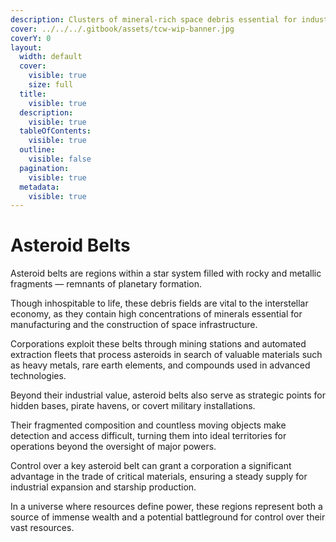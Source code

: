 ```yaml
---
description: Clusters of mineral-rich space debris essential for industrial supply chains.
cover: ../../../.gitbook/assets/tcw-wip-banner.jpg
coverY: 0
layout:
  width: default
  cover:
    visible: true
    size: full
  title:
    visible: true
  description:
    visible: true
  tableOfContents:
    visible: true
  outline:
    visible: false
  pagination:
    visible: true
  metadata:
    visible: true
---
```


# Asteroid Belts

Asteroid belts are regions within a star system filled with rocky and metallic fragments — remnants of planetary formation.

Though inhospitable to life, these debris fields are vital to the interstellar economy, as they contain high concentrations of minerals essential for manufacturing and the construction of space infrastructure.

Corporations exploit these belts through mining stations and automated extraction fleets that process asteroids in search of valuable materials such as heavy metals, rare earth elements, and compounds used in advanced technologies.

Beyond their industrial value, asteroid belts also serve as strategic points for hidden bases, pirate havens, or covert military installations.

Their fragmented composition and countless moving objects make detection and access difficult, turning them into ideal territories for operations beyond the oversight of major powers.

Control over a key asteroid belt can grant a corporation a significant advantage in the trade of critical materials, ensuring a steady supply for industrial expansion and starship production.

In a universe where resources define power, these regions represent both a source of immense wealth and a potential battleground for control over their vast resources.
